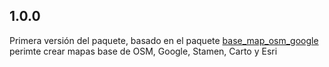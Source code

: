 ## 1.0.0

Primera versión del paquete, basado en el paquete 
[base_map_osm_google](https://pub.dev/packages/base_map_osm_google)
perimte crear mapas base de OSM, Google, Stamen, Carto y Esri